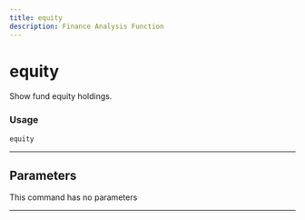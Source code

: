 ```yaml
---
title: equity
description: Finance Analysis Function
---
```


# equity

Show fund equity holdings.

### Usage

```python
equity
```

---

## Parameters

This command has no parameters


---

